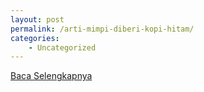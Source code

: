 ```yaml
---
layout: post
permalink: /arti-mimpi-diberi-kopi-hitam/
categories:
    - Uncategorized
---
```


[Baca Selengkapnya](/08)